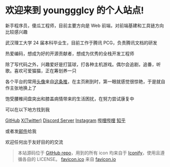 <h1> 欢迎来到 younggglcy 的个人站点! </h1>

新手程序员，傻瓜工程师，目前主要方向是 Web 前端，对前端基建和工具链方向比较感兴趣

武汉理工大学 24 届本科毕业生，目前工作于腾讯 PCG，负责腾讯文档的研发

热爱编码，想成为好的开源贡献者，想成为优秀的全栈开发工程师

除了写代码之外，兴趣爱好是打篮球，打各种主机游戏。偶尔会追剧，追番，听歌。喜欢可爱猫猫，正在筹划养一只

各个平台的常用[头像](/avatar.jpeg)来自[这条推](https://x.com/jeonmin8974/status/1793525769475371064)，在主页刷到时，第一眼就感觉很惊艳，于是就自作主张地换上了

饱受腰椎间盘突出和膝盖病情带来的生活困扰，在努力尝试康复中

可以在以下地方找到我

<p flex="~ gap-2 wrap" class="mt--2!">
  <a flex="~ items-center gap-1" href="https://github.com/younggglcy" target="_blank"><span inline-block op75 i-simple-icons-github /> GitHub</a>
  <a flex="~ items-center gap-1" href="https://www.twitter.com/younggglcy_yyy" target="_blank"><span inline-block op75 i-ri:twitter-x-fill /> X(Twitter)</a>
  <a flex="~ items-center gap-1" href="https://discord.gg/8puqB9Dk64" target="_blank"><span inline-block op75 i-simple-icons-discord /> Discord Server</a>
  <a flex="~ items-center gap-1" href="https://www.instagram.com/younggglcy/" target="_blank"><span inline-block op75 i-simple-icons-instagram /> Instagram</a>
  <a flex="~ items-center gap-1" href="https://space.bilibili.com/74026182" target="_blank"><span inline-block op75 i-simple-icons-bilibili /> 哔哩哔哩</a>
  <a flex="~ items-center gap-1" href="https://www.zhihu.com/people/youngggglcy" target="_blank"><span inline-block op75 i-simple-icons-zhihu /> 知乎</a>
</p>

或者发[邮件](mailto:younggglcy@gmail.com)给我

欢迎任何出于友好目的的交流

> 本站源码位于 [GitHub repo](https://github.com/younggglcy/blog)，用到的所有 icon 均来自于 [Iconify](https://iconify.design/)，使用且遵循各自的 LICENSE。
[favicon.ico](/favicon.ico) 来自 [favicon.io](https://favicon.io/emoji-favicons/ghost)
